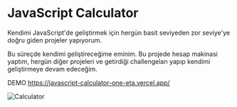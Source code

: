 # JavaScript Calculator

Kendimi JavaScript'de geliştirmek için hergün basit seviyeden zor seviye'ye doğru giden projeler yapıyorum. 

Bu süreçde kendimi geliştireceğime eminim. Bu projede hesap makinasi yaptım, hergün diğer projeleri ve getirdiği challengeları yapıp 
kendimi geliştirmeye devam edeceğim.

DEMO
https://javascript-calculator-one-eta.vercel.app/


![Calculator](https://github.com/muratscgn/javascript-calculator/assets/124501558/31bfe873-9a3c-442e-b075-6bbd1514ac25)
